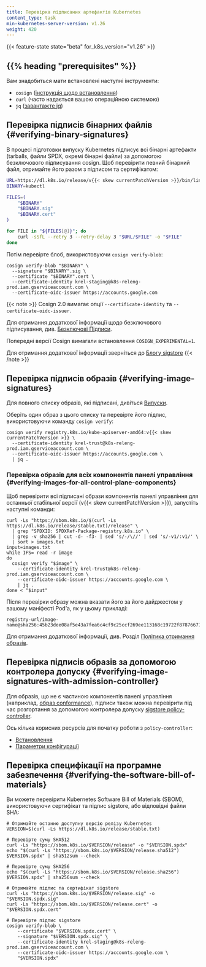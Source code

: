 ```yaml
---
title: Перевірка підписаних артефактів Kubernetes
content_type: task
min-kubernetes-server-version: v1.26
weight: 420
---
```


<!-- overview -->

{{< feature-state state="beta" for_k8s_version="v1.26" >}}

## {{% heading "prerequisites" %}}

Вам знадобиться мати встановлені наступні інструменти:

- `cosign` ([інструкція щодо встановлення](https://docs.sigstore.dev/cosign/installation/))
- `curl` (часто надається вашою операційною системою)
- `jq` ([завантажте jq](https://jqlang.github.io/jq/download/))

## Перевірка підписів бінарних файлів {#verifying-binary-signatures}

В процесі підготовки випуску Kubernetes підписує всі бінарні артефакти (tarballs, файли SPDX, окремі бінарні файли) за допомогою безключового підписування cosign. Щоб перевірити певний бінарний файл, отримайте його разом з підписом та сертифікатом:

```bash
URL=https://dl.k8s.io/release/v{{< skew currentPatchVersion >}}/bin/linux/amd64
BINARY=kubectl

FILES=(
    "$BINARY"
    "$BINARY.sig"
    "$BINARY.cert"
)

for FILE in "${FILES[@]}"; do
    curl -sSfL --retry 3 --retry-delay 3 "$URL/$FILE" -o "$FILE"
done
```

Потім перевірте блоб, використовуючи `cosign verify-blob`:

```shell
cosign verify-blob "$BINARY" \
  --signature "$BINARY".sig \
  --certificate "$BINARY".cert \
  --certificate-identity krel-staging@k8s-releng-prod.iam.gserviceaccount.com \
  --certificate-oidc-issuer https://accounts.google.com
```

{{< note >}}
Cosign 2.0 вимагає опції `--certificate-identity` та `--certificate-oidc-issuer`.

Для отримання додаткової інформації щодо безключового підписування, див. [Безключові Підписи](https://docs.sigstore.dev/signing/overview/).

Попередні версії Cosign вимагали встановлення `COSIGN_EXPERIMENTAL=1`.

Для отримання додаткової інформації зверніться до [Блогу sigstore](https://blog.sigstore.dev/cosign-2-0-released/)
{{< /note >}}

## Перевірка підписів образів {#verifying-image-signatures}

Для повного списку образів, які підписані, дивіться [Випуски](/uk/releases/download/).

Оберіть один образ з цього списку та перевірте його підпис, використовуючи команду `cosign verify`:

```shell
cosign verify registry.k8s.io/kube-apiserver-amd64:v{{< skew currentPatchVersion >}} \
  --certificate-identity krel-trust@k8s-releng-prod.iam.gserviceaccount.com \
  --certificate-oidc-issuer https://accounts.google.com \
  | jq .
```

### Перевірка образів для всіх компонентів панелі управління {#verifying-images-for-all-control-plane-components}

Щоб перевірити всі підписані образи компонентів панелі управління для останньої стабільної версії (v{{< skew currentPatchVersion >}}), запустіть наступні команди:

```shell
curl -Ls "https://sbom.k8s.io/$(curl -Ls https://dl.k8s.io/release/stable.txt)/release" \
  | grep "SPDXID: SPDXRef-Package-registry.k8s.io" \
  | grep -v sha256 | cut -d- -f3- | sed 's/-/\//' | sed 's/-v1/:v1/' \
  | sort > images.txt
input=images.txt
while IFS= read -r image
do
  cosign verify "$image" \
    --certificate-identity krel-trust@k8s-releng-prod.iam.gserviceaccount.com \
    --certificate-oidc-issuer https://accounts.google.com \
    | jq .
done < "$input"
```

Після перевірки образу можна вказати його за його дайджестом у вашому маніфесті Podʼа, як у цьому прикладі:

```console
registry-url/image-name@sha256:45b23dee08af5e43a7fea6c4cf9c25ccf269ee113168c19722f87876677c5cb2
```

Для отримання додаткової інформації, див. Розділ [Політика отримання образів](/uk/docs/concepts/containers/images/#image-pull-policy).

## Перевірка підписів образів за допомогою контролера допуску {#verifying-image-signatures-with-admission-controller}

Для образів, що не є частиною компонентів панелі управління (наприклад, [образ conformance](https://github.com/kubernetes/kubernetes/blob/master/test/conformance/image/README.md)), підписи також можна перевірити під час розгортання за допомогою контролера допуску [sigstore policy-controller](https://docs.sigstore.dev/policy-controller/overview).

Ось кілька корисних ресурсів для початку роботи з `policy-controller`:

- [Встановлення](https://github.com/sigstore/helm-charts/tree/main/charts/policy-controller)
- [Параметри конфігурації](https://github.com/sigstore/policy-controller/tree/main/config)

## Перевірка специфікації на програмне забезпечення {#verifying-the-software-bill-of-materials}

Ви можете перевірити Kubernetes Software Bill of Materials (SBOM), використовуючи сертифікат та підпис sigstore, або відповідні файли SHA:

```shell
# Отримайте останню доступну версію релізу Kubernetes
VERSION=$(curl -Ls https://dl.k8s.io/release/stable.txt)

# Перевірте суму SHA512
curl -Ls "https://sbom.k8s.io/$VERSION/release" -o "$VERSION.spdx"
echo "$(curl -Ls "https://sbom.k8s.io/$VERSION/release.sha512") $VERSION.spdx" | sha512sum --check

# Перевірте суму SHA256
echo "$(curl -Ls "https://sbom.k8s.io/$VERSION/release.sha256") $VERSION.spdx" | sha256sum --check

# Отримайте підпис та сертифікат sigstore
curl -Ls "https://sbom.k8s.io/$VERSION/release.sig" -o "$VERSION.spdx.sig"
curl -Ls "https://sbom.k8s.io/$VERSION/release.cert" -o "$VERSION.spdx.cert"

# Перевірте підпис sigstore
cosign verify-blob \
    --certificate "$VERSION.spdx.cert" \
    --signature "$VERSION.spdx.sig" \
    --certificate-identity krel-staging@k8s-releng-prod.iam.gserviceaccount.com \
    --certificate-oidc-issuer https://accounts.google.com \
    "$VERSION.spdx"
```
